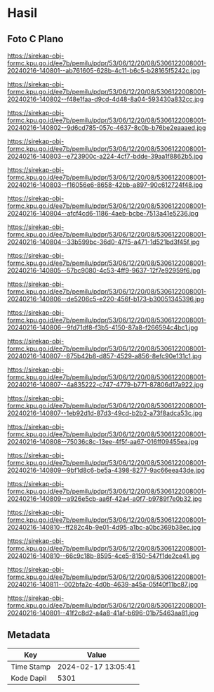 # Hasil

## Foto C Plano

https://sirekap-obj-formc.kpu.go.id/ee7b/pemilu/pdpr/53/06/12/20/08/5306122008001-20240216-140801--ab761605-628b-4c11-b6c5-b28165f5242c.jpg

https://sirekap-obj-formc.kpu.go.id/ee7b/pemilu/pdpr/53/06/12/20/08/5306122008001-20240216-140802--f48e1faa-d9cd-4d48-8a04-593430a832cc.jpg

https://sirekap-obj-formc.kpu.go.id/ee7b/pemilu/pdpr/53/06/12/20/08/5306122008001-20240216-140802--9d6cd785-057c-4637-8c0b-b76be2eaaaed.jpg

https://sirekap-obj-formc.kpu.go.id/ee7b/pemilu/pdpr/53/06/12/20/08/5306122008001-20240216-140803--e723900c-a224-4cf7-bdde-39aa1f8862b5.jpg

https://sirekap-obj-formc.kpu.go.id/ee7b/pemilu/pdpr/53/06/12/20/08/5306122008001-20240216-140803--f16056e6-8658-42bb-a897-90c612724f48.jpg

https://sirekap-obj-formc.kpu.go.id/ee7b/pemilu/pdpr/53/06/12/20/08/5306122008001-20240216-140804--afcf4cd6-1186-4aeb-bcbe-7513a41e5236.jpg

https://sirekap-obj-formc.kpu.go.id/ee7b/pemilu/pdpr/53/06/12/20/08/5306122008001-20240216-140804--33b599bc-36d0-47f5-a471-1d521bd3f45f.jpg

https://sirekap-obj-formc.kpu.go.id/ee7b/pemilu/pdpr/53/06/12/20/08/5306122008001-20240216-140805--57bc9080-4c53-4ff9-9637-12f7e92959f6.jpg

https://sirekap-obj-formc.kpu.go.id/ee7b/pemilu/pdpr/53/06/12/20/08/5306122008001-20240216-140806--de5206c5-e220-456f-b173-b30051345396.jpg

https://sirekap-obj-formc.kpu.go.id/ee7b/pemilu/pdpr/53/06/12/20/08/5306122008001-20240216-140806--9fd71df8-f3b5-4150-87a8-f266594c4bc1.jpg

https://sirekap-obj-formc.kpu.go.id/ee7b/pemilu/pdpr/53/06/12/20/08/5306122008001-20240216-140807--875b42b8-d857-4529-a856-8efc90e131c1.jpg

https://sirekap-obj-formc.kpu.go.id/ee7b/pemilu/pdpr/53/06/12/20/08/5306122008001-20240216-140807--4a835222-c747-4779-b771-87806d17a922.jpg

https://sirekap-obj-formc.kpu.go.id/ee7b/pemilu/pdpr/53/06/12/20/08/5306122008001-20240216-140807--1eb92d1d-87d3-49cd-b2b2-a73f8adca53c.jpg

https://sirekap-obj-formc.kpu.go.id/ee7b/pemilu/pdpr/53/06/12/20/08/5306122008001-20240216-140808--75036c8c-13ee-4f5f-aa67-016ff09455ea.jpg

https://sirekap-obj-formc.kpu.go.id/ee7b/pemilu/pdpr/53/06/12/20/08/5306122008001-20240216-140809--9bf1d8c6-be5a-4398-8277-9ac66eea43de.jpg

https://sirekap-obj-formc.kpu.go.id/ee7b/pemilu/pdpr/53/06/12/20/08/5306122008001-20240216-140809--a926e5cb-aa6f-42a4-a0f7-b9789f7e0b32.jpg

https://sirekap-obj-formc.kpu.go.id/ee7b/pemilu/pdpr/53/06/12/20/08/5306122008001-20240216-140810--ff282c4b-9e01-4d95-a1bc-a0bc369b38ec.jpg

https://sirekap-obj-formc.kpu.go.id/ee7b/pemilu/pdpr/53/06/12/20/08/5306122008001-20240216-140810--66c9c18b-8595-4ce5-8150-547f1de2ce41.jpg

https://sirekap-obj-formc.kpu.go.id/ee7b/pemilu/pdpr/53/06/12/20/08/5306122008001-20240216-140811--002bfa2c-4d0b-4639-a45a-05f40f11bc87.jpg

https://sirekap-obj-formc.kpu.go.id/ee7b/pemilu/pdpr/53/06/12/20/08/5306122008001-20240216-140801--41f2c8d2-a4a8-41af-b696-01b75463aa81.jpg


## Metadata

| Key        | Value               |
| ---------- | ------------------- |
| Time Stamp | 2024-02-17 13:05:41 |
| Kode Dapil | 5301                |




